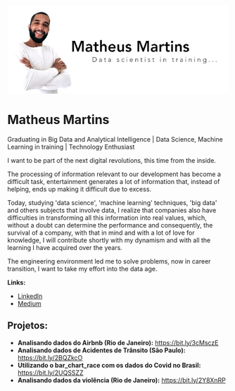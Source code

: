 
<p align="center">
  <img src="Banner_Personal.JPG" >
</p>

# Matheus Martins 
Graduating in Big Data and Analytical Intelligence | Data Science, Machine Learning in training | Technology Enthusiast

I want to be part of the next digital revolutions, this time from the inside.

The processing of information relevant to our development has become a difficult task, entertainment generates a lot of information that, instead of helping, ends up making it difficult due to excess.

Today, studying 'data science', 'machine learning' techniques, 'big data' and others subjects that involve data, I realize that companies also have difficulties in transforming all this information into real values, which, without a doubt can determine the performance and consequently, the survival of a company, with that in mind and with a lot of love for knowledge, I will contribute shortly with my dynamism and with all the learning I have acquired over the years.

The engineering environment led me to solve problems, now in career transition, I want to take my effort into the data age. 

**Links:**
* [LinkedIn](www.linkedin.com/in/matheusfsm)
* [Medium](https://medium.com/@matheusfsm.mm)


## Projetos:

* **Analisando dados do Airbnb (Rio de Janeiro):** https://bit.ly/3cMsczE
* **Analisando dados de Acidentes de Trânsito (São Paulo):** https://bit.ly/2BQZkcO
* **Utilizando o bar_chart_race com os dados do Covid no Brasil:** https://bit.ly/2UQSSZZ
* **Analisando dados da violência (Rio de Janeiro):** https://bit.ly/2Y8XnRP
